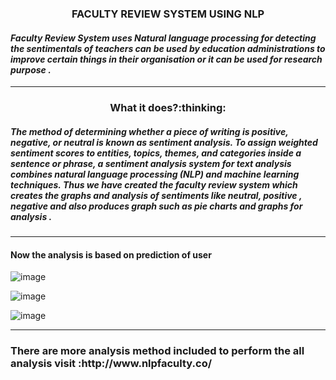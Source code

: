 <h3 align="center"> FACULTY REVIEW SYSTEM USING NLP</h3>


#### ***Faculty Review System uses Natural language processing for detecting the sentimentals of teachers can be used by education administrations to improve certain things in their organisation or it can be used for research purpose .***

<hr>

<h3 align="center">What it does?:thinking:</h3>

##### **The method of determining whether a piece of writing is positive, negative, or neutral is known as sentiment analysis. To assign weighted sentiment scores to entities, topics, themes, and categories inside a sentence or phrase, a sentiment analysis system for text analysis combines natural language processing (NLP) and machine learning techniques. Thus we have created the faculty review system which creates the graphs and analysis of sentiments like neutral, positive , negative and also produces graph such as pie charts and graphs for analysis .**

<hr>


#### Now the analysis is based on prediction of user 

![image](https://user-images.githubusercontent.com/75021117/151698976-b0d4ac6c-0980-4653-bea7-20ab58e905e4.png)

![image](https://user-images.githubusercontent.com/75021117/151698992-7150f866-4b62-4a87-ac65-26d5fcd3ac71.png)

![image](https://user-images.githubusercontent.com/75021117/151698998-af3de32e-d50d-4e74-bda7-d10fa66ee55a.png)

<hr>

<h3> There are more analysis method included to perform the all analysis visit :http://www.nlpfaculty.co/</h3>
